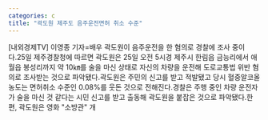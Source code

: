 ```yaml
---
categories: c
title: "곽도원 제주도 음주운전면허 취소 수준"
---
```

[내외경제TV] 이영종 기자=배우 곽도원이 음주운전을 한 혐의로 경찰에 조사 중이다.25일 제주경찰청에 따르면 곽도원은 25일 오전 5시경 제주시 한림읍 금능리에서 애월읍 봉성리까지 약 10㎞를 술을 마신 상태로 자신의 차량을 운전해 도로교통법 위반 혐의로 조사받는 것으로 파악됐다.곽도원은 주민의 신고를 받고 적발됐고 당시 혈중알코올농도는 면허취소 수준인 0.08%를 웃돈 것으로 전해진다.경찰은 주행 중인 차량 운전자가 술을 마신 것 같다는 시민 신고를 받고 출동해 곽도원을 붙잡은 것으로 파악됐다.한편, 곽도원은 영화 "소방관" 개